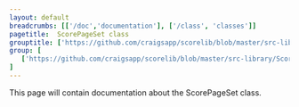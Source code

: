 ```yaml
---
layout: default
breadcrumbs: [['/doc','documentation'], ['/class', 'classes']]
pagetitle:  ScorePageSet class
grouptitle: ['https://github.com/craigsapp/scorelib/blob/master/src-library', 'Source Code']
group: [ 
   ['https://github.com/craigsapp/scorelib/blob/master/src-library/ScorePageSet.cpp', ScorePageSet.cpp], 
]
---
```


This page will contain documentation about the ScorePageSet class.


